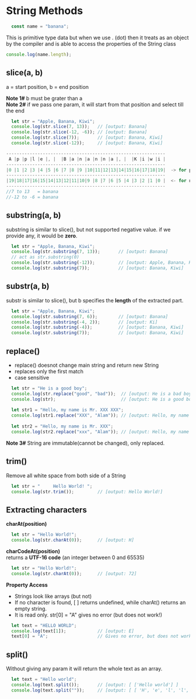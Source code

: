 # String Methods

```javascript
  const name = "banana"; 
```

This is primitive type data but when we use . (dot) then it treats as an 
object by the compiler and is able to access the properties of the String class

```javascript
console.log(name.length);
```

## slice(a, b)
a = start position, b = end position

**Note 1#** b must be grater than a </br>
**Note 2#** if we pass one param, it will start from that position and select till the end

```javascript
  let str = "Apple, Banana, Kiwi"; 
  console.log(str.slice(7, 13));   // [output: Banana]
  console.log(str.slice(-12, -6)); // [output: Banana]
  console.log(str.slice(7));       // [output: Banana, Kiwi]
  console.log(str.slice(-12));     // [output: Banana, Kiwi]
```

```javascript
-------------------------------------------------------------
 A |p |p |l |e |, |  |B |a |n |a |n |n |a |, |  |K |i |w |i |
-------------------------------------------------------------
|0 |1 |2 |3 |4 |5 |6 |7 |8 |9 |10|11|12|13|14|15|16|17|18|19|  -> for positive
-------------------------------------------------------------
|19|18|17|16|15|14|13|12|11|10|9 |8 |7 |6 |5 |4 |3 |2 |1 |0 |  <- for negative
-------------------------------------------------------------
//7 to 13   = banana
//-12 to -6 = banana
```

## substring(a, b)

substring is similar to slice(), but not supported negative value. if we provide any, it would be **zero**.

```javascript
  let str = "Apple, Banana, Kiwi"; 
  console.log(str.substring(7, 13));       // [output: Banana]
  // act as str.substring(0)
  console.log(str.substring(-12));         // [output: Apple, Banana, Kiwi]
  console.log(str.substring(7));           // [output: Banana, Kiwi]
``` 

## substr(a, b)

substr is similar to slice(), but b specifies the **length** of the extracted part.

```javascript
  let str = "Apple, Banana, Kiwi"; 
  console.log(str.substring(7, 6));        // [output: Banana]
  console.log(str.substring(-4, 2));       // [output: Ki]
  console.log(str.substring(-4));          // [output: Banana, Kiwi]
  console.log(str.substring(7));           // [output: Banana, Kiwi]
``` 

## replace()

* replace() doesnot change main string and return new String
* replaces only the first match
* case sensitive

```javascript
  let str = "He is a good boy";
  console.log(str.replace("good", "bad"));  // [output: He is a bad boy]
  console.log(str);                         // [output: He is a good boy]
  
  let str1 = "Hello, my name is Mr. XXX XXX"; 
  console.log(str1.replace("XXX", "Alam")); // [output: Hello, my name is Mr. Alam XXX]
  
  let str2 = "Hello, my name is Mr. XXX"; 
  console.log(str2.replace("xxx", "Alam")); // [output: Hello, my name is Mr.xxx]
```

**Note 3#** String are immutable(cannot be changed), only replaced.

## trim()

Remove all white space from both side of a String

```javascript
  let str = "     Hello World! ";
  console.log(str.trim());         // [output: Hello World!]
```

## Extracting characters

**charAt(position)**

```javascript
  let str = "Hello World!";
  console.log(str.charAt(0));      // [output: H]
```

**charCodeAt(position)**  </br>
returns a **UTF-16 code** (an integer between 0 and 65535)

```javascript
  let str = "Hello World!";
  console.log(str.charAt(0));      // [output: 72]
```

**Property Access**

* Strings look like arrays (but not)
* If no character is found, [ ] returns undefined, while charAt() returns an empty string.
* It is read only. str[0] = "A" gives no error (but does not work!)

```javascript
  let text = "HELLO WORLD";
  console.log(text[1]);            // [output: E]
  text[0] = "A";                   // Gives no error, but does not work
```

## split()
Without giving any param it will return the whole text as an array.

```javascript
  let text = "Hello world";
  console.log(text.split());       // [output: [ ['Hello world'] ]
  console.log(text.split(""));     // [output: [ [ 'H', 'e', 'l', 'l', 'o', ' ', 'w', 'o', 'r', 'l', 'd' ] ]
```
